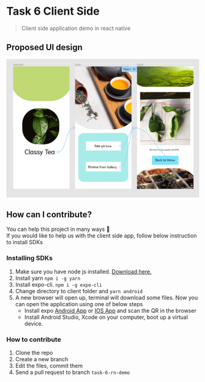 # Task 6 Client Side

> Client side application demo in react native

## Proposed UI design

<img src="ux_design.png">

## How can I contribute?

You can help this project in many ways 🤠  
If you would like to help us with the client side app, follow below instruction to install SDKs

### Installing SDKs

1. Make sure you have node js installed. [Download here.](https://nodejs.org/en/download/)
2. Install yarn `npm i -g yarn`
3. Install expo-cli. `npm i -g expo-cli`
4. Change directory to client folder and `yarn android`
5. A new browser will open up, terminal will download some files. Now you can open the application using one of below steps
   - Install expo [Android App](https://play.google.com/store/apps/details?id=host.exp.exponent&referrer=www) or [IOS App](https://itunes.apple.com/app/apple-store/id982107779) and scan the QR in the browser
   - Install Android Studio, Xcode on your computer, boot up a virtual device.

### How to contribute

1. Clone the repo
2. Create a new branch
3. Edit the files, commit them
4. Send a pull request to branch `task-6-rn-demo`

